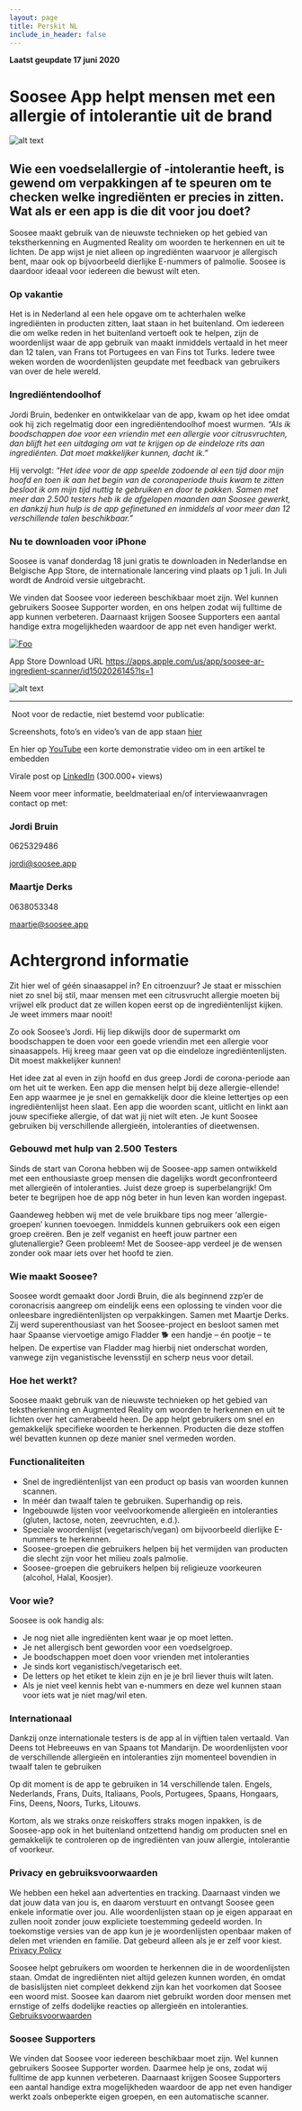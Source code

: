 ```yaml
---
layout: page
title: Perskit NL
include_in_header: false
---
```



**Laatst geupdate 17 juni 2020**  

# Soosee App helpt mensen met een allergie of intolerantie uit de brand

![alt text](https://www.soosee.app/assets/screenshots/presskit.jpg "Logo Title Text 1" )

## Wie een voedselallergie of -intolerantie heeft, is gewend om verpakkingen af te speuren om te checken welke ingrediënten er precies in zitten. Wat als er een app is die dit voor jou doet?

Soosee maakt gebruik van de nieuwste technieken op het gebied van tekstherkenning en Augmented Reality om woorden te herkennen en uit te lichten. De app wijst je niet alleen op ingrediënten waarvoor je allergisch bent, maar ook op bijvoorbeeld dierlijke E-nummers of palmolie. Soosee is daardoor ideaal voor iedereen die bewust wilt eten. 

### Op vakantie

Het is in Nederland al een hele opgave om te achterhalen welke ingrediënten in producten zitten, laat staan in het buitenland. Om iedereen die om welke reden in het buitenland vertoeft ook te helpen, zijn de woordenlijst waar de app gebruik van maakt inmiddels vertaald in het meer dan 12 talen, van Frans tot Portugees en van Fins tot Turks. Iedere twee weken worden de woordenlijsten geupdate met feedback van gebruikers van over de hele wereld.

### Ingrediëntendoolhof

Jordi Bruin, bedenker en ontwikkelaar van de app, kwam op het idee omdat ook hij zich regelmatig door een ingrediëntendoolhof moest wurmen. _“Als ik boodschappen doe voor een vriendin met een allergie voor citrusvruchten, dan blijft het een uitdaging om vat te krijgen op de eindeloze rits aan ingrediënten. Dat moet makkelijker kunnen, dacht ik.”_

Hij vervolgt: _“Het idee voor de app speelde zodoende al een tijd door mijn hoofd en toen ik aan het begin van de coronaperiode thuis kwam te zitten besloot ik om mijn tijd nuttig te gebruiken en door te pakken. Samen met meer dan 2.500 testers heb ik de afgelopen maanden aan Soosee gewerkt, en dankzij hun hulp is de app gefinetuned en inmiddels al voor meer dan 12 verschillende talen beschikbaar.”_

### Nu te downloaden voor iPhone

Soosee is vanaf donderdag 18 juni gratis te downloaden in Nederlandse en Belgische App Store, de internationale lancering vind plaats op 1 juli. In Juli wordt de Android versie uitgebracht.

We vinden dat Soosee voor iedereen beschikbaar moet zijn. Wel kunnen gebruikers Soosee Supporter worden, en ons helpen zodat wij fulltime de app kunnen verbeteren. Daarnaast krijgen Soosee Supporters een aantal handige extra mogelijkheden waardoor de app net even handiger werkt.

[![Foo](https://www.soosee.app/assets/appstore.png)](https://apps.apple.com/us/app/soosee-ar-ingredient-scanner/id1502026145?ls=1)

App Store Download URL
https://apps.apple.com/us/app/soosee-ar-ingredient-scanner/id1502026145?ls=1

![alt text](https://www.soosee.app/assets/screenshots/presskit2.jpg "Logo Title Text 1" )

____________________________________________

 Noot voor de redactie, niet bestemd voor publicatie:

Screenshots, foto’s en video’s van de app staan [hier](https://drive.google.com/drive/folders/1tHSfSRd246bI8LvtSiG78yofvd-EkIXf?usp=sharing)

En hier op [YouTube](https://youtu.be/_olxi98dTJU) een korte demonstratie video om in een artikel te embedden

Virale post op [LinkedIn](https://www.linkedin.com/feed/update/urn:li:activity:6669536556455399424) (300.000+ views)


Neem voor meer informatie, beeldmateriaal en/of interviewaanvragen contact op met: 

### Jordi Bruin

0625329486

jordi@soosee.app

### Maartje Derks 

0638053348

maartje@soosee.app


# Achtergrond informatie

Zit hier wel of géén sinaasappel in? En citroenzuur? Je staat er misschien niet zo snel bij stil, maar mensen met een citrusvrucht allergie moeten bij vrijwel elk product dat ze willen kopen eerst op de ingrediëntenlijst kijken. Je weet immers maar nooit! 

Zo ook Soosee’s Jordi. Hij liep dikwijls door de supermarkt om boodschappen te doen voor een goede vriendin met een allergie voor sinaasappels. Hij kreeg maar geen vat op die eindeloze ingrediëntenlijsten. Dit moest makkelijker kunnen!

Het idee zat al even in zijn hoofd en dus greep Jordi de corona-periode aan om het uit te werken. Een app die mensen helpt bij deze allergie-ellende! Een app waarmee je je snel en gemakkelijk door die kleine lettertjes op een ingrediëntenlijst heen slaat. Een app die woorden scant, uitlicht en linkt aan jouw specifieke allergie, of dat wat jij niet wilt eten. Je kunt Soosee gebruiken bij verschillende allergieën, intoleranties of dieetwensen.

### Gebouwd met hulp van 2.500 Testers
Sinds de start van Corona hebben wij de Soosee-app samen ontwikkeld met een enthousiaste groep mensen die dagelijks wordt geconfronteerd met allergieën of intoleranties. Juist deze groep is superbelangrijk! Om beter te begrijpen hoe de app nóg beter in hun leven kan worden ingepast. 

Gaandeweg hebben wij met de vele bruikbare tips nog meer ‘allergie-groepen’ kunnen toevoegen. Inmiddels kunnen gebruikers ook een eigen groep creëren. Ben je zelf veganist en heeft jouw partner een glutenallergie? Geen probleem! Met de Soosee-app verdeel je de wensen zonder ook maar iets over het hoofd te zien.

### Wie maakt Soosee?
Soosee wordt gemaakt door Jordi Bruin, die als beginnend zzp’er de coronacrisis aangreep om eindelijk eens een oplossing te vinden voor die onleesbare ingrediëntenlijsten op verpakkingen. Samen met Maartje Derks. Zij werd superenthousiast van het Soosee-project en besloot samen met haar Spaanse viervoetige amigo Fladder 🐕 een handje – én pootje – te helpen. De expertise van Fladder mag hierbij niet onderschat worden, vanwege zijn veganistische levensstijl en scherp neus voor detail.

### Hoe het werkt?
Soosee maakt gebruik van de nieuwste technieken op het gebied van tekstherkenning en Augmented Reality om woorden te herkennen en uit te lichten over het camerabeeld heen. De app helpt gebruikers om snel en gemakkelijk specifieke woorden te herkennen. Producten die deze stoffen wél bevatten kunnen op deze manier snel vermeden worden.

### Functionaliteiten
- Snel de ingrediëntenlijst van een product op basis van woorden kunnen scannen.
- In méér dan twaalf talen te gebruiken. Superhandig op reis.
- Ingebouwde lijsten voor veelvoorkomende allergieën en intoleranties (gluten, lactose, noten, zeevruchten, e.d.).
- Speciale woordenlijst (vegetarisch/vegan) om bijvoorbeeld dierlijke E-nummers te herkennen.
- Soosee-groepen die gebruikers helpen bij het vermijden van producten die slecht zijn voor het milieu zoals palmolie.
- Soosee-groepen die gebruikers helpen bij religieuze voorkeuren (alcohol, Halal, Koosjer).

### Voor wie?
Soosee is ook handig als:
- Je nog niet alle ingrediënten kent waar je op moet letten.
- Je net allergisch bent geworden voor een voedselgroep.
- Je boodschappen moet doen voor vrienden met intoleranties
- Je sinds kort veganistisch/vegetarisch eet.
- De letters op het etiket te klein zijn en je je bril liever thuis wilt laten.
- Als je niet veel kennis hebt van e-nummers en deze wel kunnen staan voor iets wat je niet mag/wil eten.

### Internationaal
Dankzij onze internationale testers is de app al in vijftien talen vertaald. Van Deens tot Hebreeuws en van Spaans tot Mandarijn. De woordenlijsten voor de verschillende allergieën en intoleranties zijn momenteel bovendien in twaalf talen te gebruiken

Op dit moment is de app te gebruiken in 14 verschillende talen.
Engels, Nederlands, Frans, Duits, Italiaans, Pools, Portugees, Spaans, Hongaars, Fins, Deens, Noors, Turks, Litouws.  

Kortom, als we straks onze reiskoffers straks mogen inpakken, is de Soosee-app ook in het buitenland ontzettend handig om producten snel en gemakkelijk te controleren op de ingrediënten van jouw allergie, intolerantie of voorkeur.

### Privacy en gebruiksvoorwaarden
We hebben een hekel aan advertenties en tracking. Daarnaast vinden we dat jouw data van jou is, en daarom verstuurt en ontvangt Soosee geen enkele informatie over jou. Alle woordenlijsten staan op je eigen apparaat en zullen nooit zonder jouw expliciete toestemming gedeeld worden. In toekomstige versies van de app kun je je woordenlijsten openbaar maken of delen met vrienden en familie. Dat gebeurd alleen als je er zelf voor kiest.
[Privacy Policy](https://www.soosee.app/privacy)

Soosee helpt gebruikers om woorden te herkennen die in de woordenlijsten staan. Omdat de ingrediënten niet altijd gelezen kunnen worden, én omdat de basislijsten niet compleet dekkend zijn kan het voorkomen dat Soosee een woord mist. Soosee kan daarom niet gebruikt worden door mensen met ernstige of zelfs dodelijke reacties op allergieën en intoleranties.
[Gebruiksvoorwaarden](https://www.soosee.app/terms)

### Soosee Supporters
We vinden dat Soosee voor iedereen beschikbaar moet zijn. Wel kunnen gebruikers Soosee Supporter worden. Daarmee help je ons, zodat wij fulltime de app kunnen verbeteren. Daarnaast krijgen Soosee Supporters een aantal handige extra mogelijkheden waardoor de app net even handiger werkt zoals onbeperkte eigen groepen, en een automatische scanner.
